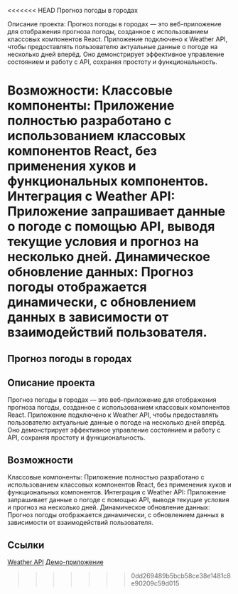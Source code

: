<<<<<<< HEAD
Прогноз погоды в городах

Описание проекта:
Прогноз погоды в городах — это веб-приложение для отображения прогноза погоды, созданное с использованием классовых компонентов React. Приложение подключено к Weather API, чтобы предоставлять пользователю актуальные данные о погоде на несколько дней вперёд. Оно демонстрирует эффективное управление состоянием и работу с API, сохраняя простоту и функциональность.

Возможности:
Классовые компоненты: Приложение полностью разработано с использованием классовых компонентов React, без применения хуков и функциональных компонентов. Интеграция с Weather API: Приложение запрашивает данные о погоде с помощью API, выводя текущие условия и прогноз на несколько дней. Динамическое обновление данных: Прогноз погоды отображается динамически, с обновлением данных в зависимости от взаимодействий пользователя.
=======
## Прогноз погоды в городах

## Описание проекта
Прогноз погоды в городах — это веб-приложение для отображения прогноза погоды, созданное с использованием классовых компонентов React. Приложение подключено к Weather API, чтобы предоставлять пользователю актуальные данные о погоде на несколько дней вперёд. Оно демонстрирует эффективное управление состоянием и работу с API, сохраняя простоту и функциональность.

## Возможности
Классовые компоненты: Приложение полностью разработано с использованием классовых компонентов React, без применения хуков и функциональных компонентов.
Интеграция с Weather API: Приложение запрашивает данные о погоде с помощью API, выводя текущие условия и прогноз на несколько дней.
Динамическое обновление данных: Прогноз погоды отображается динамически, с обновлением данных в зависимости от взаимодействий пользователя.

## Ссылки
[Weather API](https://openweathermap.org/api)
[Демо-приложение](https://neetrunner.github.io/WEATHER_IN_CITIES/)
>>>>>>> 0dd269489b5bcb58ce38e1481c8e90209c59d015
